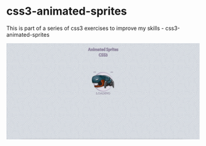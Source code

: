 # css3-animated-sprites
This is part of a series of css3 exercises to improve my skills - css3-animated-sprites

![Screenshot](css3-animated-sprites.png)
